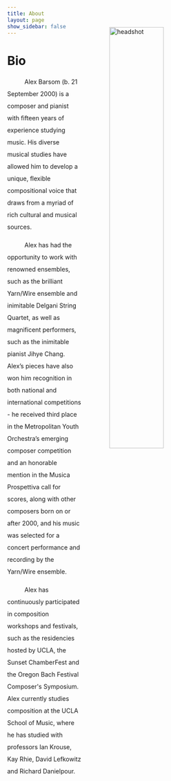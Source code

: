 ```yaml
---
title: About
layout: page
show_sidebar: false
---
```

<html>
  <style type="text/css">
<!--
 .tab { text-indent:40px }
-->
<!--
 .two {line-height: 2em;}
-->
</style> 
    <div class="fade-in-image">
    <img src ="../Headshot%20copy.JPG" style="float:right; margin:-35px 0px 0px 50px; padding:0px 15px 0px 15px; border:0" width="50%" height="50%" alt="headshot">
    </div>
<body>
<h1> Bio </h1>

<p class="tab two">Alex Barsom (b. 21 September 2000) is a composer and pianist with fifteen years of experience studying music. His diverse musical studies have allowed him to develop a unique, flexible compositional voice that draws from a myriad of rich cultural and musical sources.</p> 

<p class="tab two">Alex has had the opportunity to work with renowned ensembles, such as the brilliant Yarn/Wire ensemble and inimitable Delgani String Quartet, as well as magnificent performers, such as the inimitable pianist Jihye Chang. Alex’s pieces have also won him recognition in both national and international competitions - he received third place in the Metropolitan Youth Orchestra’s emerging composer competition and an honorable mention in the Musica Prospettiva call for scores, along with other composers born on or after 2000, and his music was selected for a concert performance and recording by the Yarn/Wire ensemble.</p>

<p class="tab two">Alex has continuously participated in composition workshops and festivals, such as the residencies hosted by UCLA, the Sunset ChamberFest and the Oregon Bach Festival Composer's Symposium. Alex currently studies composition at the UCLA School of Music, where he has studied with professors Ian Krouse, Kay Rhie, David Lefkowitz and Richard Danielpour.</p>
</body>
</html>